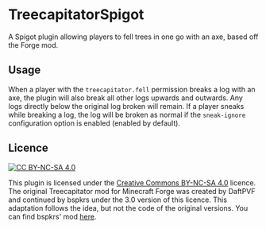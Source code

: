 # TreecapitatorSpigot
 A Spigot plugin allowing players to fell trees in one go with an axe, based off the Forge mod.

## Usage
When a player with the `treecapitator.fell` permission breaks a log with an axe, the plugin will also break all other logs upwards and outwards.
Any logs directly below the original log broken will remain.
If a player sneaks while breaking a log, the log will be broken as normal if the `sneak-ignore` configuration option is enabled (enabled by default).

## Licence
[![CC BY-NC-SA 4.0](https://i.creativecommons.org/l/by-nc-sa/4.0/88x31.png)](http://creativecommons.org/licenses/by-nc-sa/4.0/)

This plugin is licensed under the [Creative Commons BY-NC-SA 4.0](http://creativecommons.org/licenses/by-nc-sa/4.0/) licence.
The original Treecapitator mod for Minecraft Forge was created by DaftPVF and continued by bspkrs under the 3.0 version of this licence.
This adaptation follows the idea, but not the code of the original versions.
You can find bspkrs' mod [here](https://github.com/bspkrs/Treecapitator).